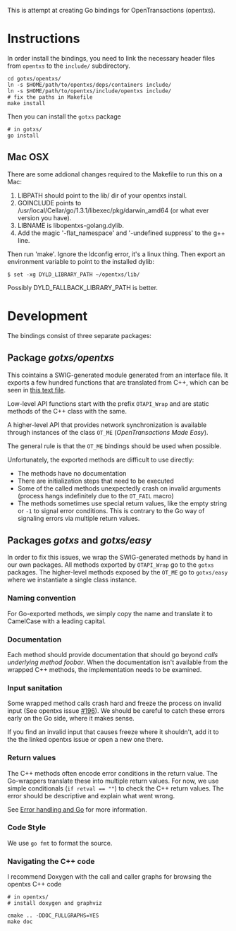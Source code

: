 This is attempt at creating Go bindings for OpenTransactions (opentxs).

# Instructions

In order install the bindings, you need to link the necessary header files from
`opentxs` to the `include/` subdirectory.

```
cd gotxs/opentxs/
ln -s $HOME/path/to/opentxs/deps/containers include/
ln -s $HOME/path/to/opentxs/include/opentxs include/
# fix the paths in Makefile
make install
```

Then you can install the `gotxs` package

```
# in gotxs/
go install
```

## Mac OSX

There are some addional changes required to the Makefile to run this on a Mac:

1. LIBPATH should point to the lib/ dir of your opentxs install.
2. GOINCLUDE points to /usr/local/Cellar/go/1.3.1/libexec/pkg/darwin_amd64 (or what ever version you have).
3. LIBNAME is libopentxs-golang.dylib.
4. Add the magic '-flat_namespace' and '-undefined suppress' to the g++ line.

Then run 'make'. Ignore the ldconfig error, it's a linux thing.
Then export an environment variable to point to the installed dylib:

```
$ set -xg DYLD_LIBRARY_PATH ~/opentxs/lib/
```

Possibly DYLD_FALLBACK_LIBRARY_PATH is better.

# Development

The bindings consist of three separate packages:

## Package *gotxs/opentxs*

This cointains a SWIG-generated module generated from an interface file. It
exports a few hundred functions that are translated from C++, which can be seen
in [this text file](opentxs/opentxs.go).

Low-level API functions start with the prefix `OTAPI_Wrap` and are static
methods of the C++ class with the same.

A higher-level API that provides network synchronization is available through
instances of the class `OT_ME` (*OpenTransactions Made Easy*).

The general rule is that the `OT_ME` bindings should be used when possible.

Unfortunately, the exported methods are difficult to use directly:

* The methods have no documentation
* There are initialization steps that need to be executed
* Some of the called methods unexpectedly crash on invalid arguments (process
  hangs indefinitely due to the `OT_FAIL` macro)
* The methods sometimes use special return values, like the empty string or `-1`
  to signal error conditions. This is contrary to the Go way of signaling
  errors via multiple return values.

## Packages *gotxs* and *gotxs/easy*

In order to fix this issues, we wrap the SWIG-generated methods by hand in our
own packages. All methods exported by `OTAPI_Wrap` go to the `gotxs` packages.
The higher-level methods exposed by the `OT_ME` go to `gotxs/easy` where we
instantiate a single class instance.

### Naming convention

For Go-exported methods, we simply copy the name and translate it to CamelCase
with a leading capital.

### Documentation

Each method should provide documentation that should go beyond *calls underlying
method foobar*. When the documentation isn't available from the wrapped C++
methods, the implementation needs to be examined.

### Input sanitation

Some wrapped method calls crash hard and freeze the process on invalid input
(See opentxs issue [#196](https://github.com/Open-Transactions/opentxs/issues/196)).
We should be careful to catch these errors early on the Go side, where it makes sense.

If you find an invalid input that causes freeze where it shouldn't, add it to the
the linked opentxs issue or open a new one there.

### Return values

The C++ methods often encode error conditions in the return value. The
Go-wrappers translate these into multiple return values.  For now, we use simple
conditionals (`if retval == ""`) to check the C++ return values. The error
should be descriptive and explain what went wrong.

See [Error handling and Go](http://blog.golang.org/error-handling-and-go) for
more information.

### Code Style

We use `go fmt` to format the source.

### Navigating the C++ code

I recommend Doxygen with the call and caller graphs for browsing the opentxs C++
code

```
# in opentxs/
# install doxygen and graphviz

cmake .. -DDOC_FULLGRAPHS=YES
make doc
```
